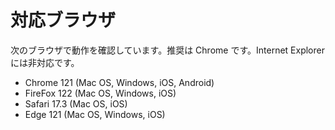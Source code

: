 # 対応ブラウザ

次のブラウザで動作を確認しています。推奨は Chrome です。Internet Explorer には非対応です。

- Chrome 121 (Mac OS, Windows, iOS, Android)
- FireFox 122 (Mac OS, Windows, iOS)
- Safari 17.3 (Mac OS, iOS)
- Edge 121 (Mac OS, Windows, iOS)
